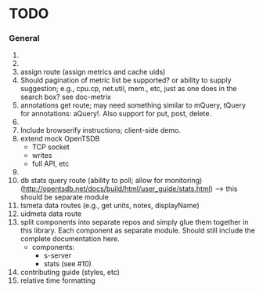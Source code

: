 TODO
====


### General

1. 	
2. 	
3. 	assign route (assign metrics and cache uids)
4. 	Should pagination of metric list be supported? or ability to supply suggestion; e.g., cpu.cp, net.util, mem., etc, just as one does in the search box? see doc-metrix
5. 	annotations get route; may need something similar to mQuery, tQuery for annotations: aQuery!. Also support for put, post, delete.
6. 	
7. 	Include browserify instructions; client-side demo.
8. 	extend mock OpenTSDB
	- TCP socket
	- writes
	- full API, etc
9. 	
10. db stats query route (ability to poll; allow for monitoring) (http://opentsdb.net/docs/build/html/user_guide/stats.html) --> this should be separate module
11. tsmeta data routes (e.g., get units, notes, displayName)
12. uidmeta data route
13. split components into separate repos and simply glue them together in this library. Each component as separate module. Should still include the complete documentation here.
	- components:
		-	s-server
		- 	stats (see #10)
14. contributing guide (styles, etc)
15. relative time formatting




